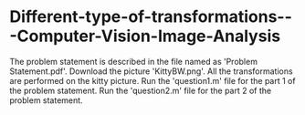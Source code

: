 # Different-type-of-transformations---Computer-Vision-Image-Analysis
The problem statement is described in the file named as 'Problem Statement.pdf'.
Download the picture 'KittyBW.png'. All the transformations are performed on the kitty picture.
Run the 'question1.m' file for the part 1 of the problem statement.
Run the 'question2.m' file for the part 2 of the problem statement.
